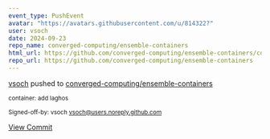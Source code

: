 ```yaml
---
event_type: PushEvent
avatar: "https://avatars.githubusercontent.com/u/814322?"
user: vsoch
date: 2024-09-23
repo_name: converged-computing/ensemble-containers
html_url: https://github.com/converged-computing/ensemble-containers/commit/c1a95701f5d77ab1278cb9b7bda86834238c4f9a
repo_url: https://github.com/converged-computing/ensemble-containers
---
```


<a href='https://github.com/vsoch' target='_blank'>vsoch</a> pushed to <a href='https://github.com/converged-computing/ensemble-containers' target='_blank'>converged-computing/ensemble-containers</a>

<small>container: add laghos

Signed-off-by: vsoch <vsoch@users.noreply.github.com></small>

<a href='https://github.com/converged-computing/ensemble-containers/commit/c1a95701f5d77ab1278cb9b7bda86834238c4f9a' target='_blank'>View Commit</a>